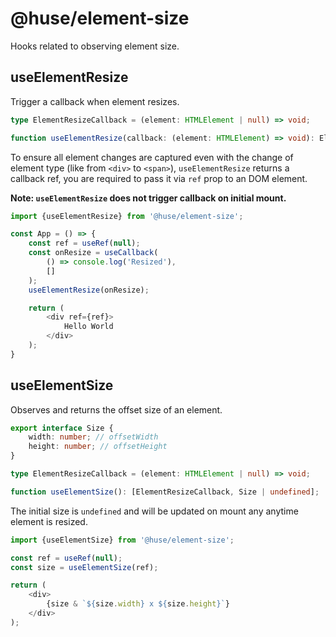 # @huse/element-size

Hooks related to observing element size.

## useElementResize

Trigger a callback when element resizes.

```typescript
type ElementResizeCallback = (element: HTMLElement | null) => void;

function useElementResize(callback: (element: HTMLElement) => void): ElementResizeCallback;
```

To ensure all element changes are captured even with the change of element type (like from `<div>` to `<span>`),
`useElementResize` returns a callback ref, you are required to pass it via `ref` prop to an DOM element.

**Note: `useElementResize` does not trigger callback on initial mount.**

```javascript
import {useElementResize} from '@huse/element-size';

const App = () => {
    const ref = useRef(null);
    const onResize = useCallback(
        () => console.log('Resized'),
        []
    );
    useElementResize(onResize);

    return (
        <div ref={ref}>
            Hello World
        </div>
    );
}
```

## useElementSize

Observes and returns the offset size of an element.

```typescript
export interface Size {
    width: number; // offsetWidth
    height: number; // offsetHeight
}

type ElementResizeCallback = (element: HTMLElement | null) => void;

function useElementSize(): [ElementResizeCallback, Size | undefined];
```

The initial size is `undefined` and will be updated on mount any anytime element is resized.

```javascript
import {useElementSize} from '@huse/element-size';

const ref = useRef(null);
const size = useElementSize(ref);

return (
    <div>
        {size & `${size.width} x ${size.height}`}
    </div>
);
```
